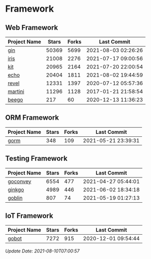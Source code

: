 # Framework

## Web Framework
| Project Name | Stars | Forks | Last Commit |
| ------------ | ----- | ----- | ----------- |
| [gin](https://github.com/gin-gonic/gin) | 50369 | 5699 | 2021-08-03 02:26:26 |
| [iris](https://github.com/kataras/iris) | 21008 | 2276 | 2021-07-17 09:00:56 |
| [kit](https://github.com/go-kit/kit) | 20965 | 2164 | 2021-07-20 22:00:54 |
| [echo](https://github.com/labstack/echo) | 20404 | 1811 | 2021-08-02 19:44:59 |
| [revel](https://github.com/revel/revel) | 12331 | 1397 | 2020-07-12 05:57:36 |
| [martini](https://github.com/go-martini/martini) | 11296 | 1128 | 2017-01-21 21:58:54 |
| [beego](https://github.com/astaxie/beego) | 217 | 60 | 2020-12-13 11:36:23 |

## ORM Framework
| Project Name | Stars | Forks | Last Commit |
| ------------ | ----- | ----- | ----------- |
| [gorm](https://github.com/jinzhu/gorm) | 348 | 109 | 2021-05-21 23:39:31 |

## Testing Framework
| Project Name | Stars | Forks | Last Commit |
| ------------ | ----- | ----- | ----------- |
| [goconvey](https://github.com/smartystreets/goconvey) | 6554 | 477 | 2021-04-27 05:44:01 |
| [ginkgo](https://github.com/onsi/ginkgo) | 4989 | 446 | 2021-06-02 18:34:18 |
| [goblin](https://github.com/franela/goblin) | 807 | 74 | 2021-05-19 01:27:13 |

## IoT Framework
| Project Name | Stars | Forks | Last Commit |
| ------------ | ----- | ----- | ----------- |
| [gobot](https://github.com/hybridgroup/gobot) | 7272 | 915 | 2020-12-01 09:54:44 |

*Update Date: 2021-08-10T07:00:57*